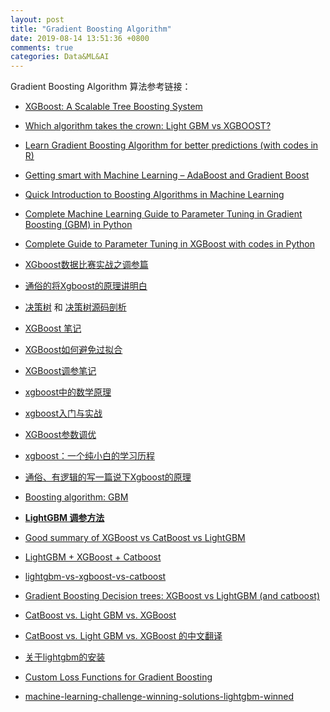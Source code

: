 ```yaml
---
layout: post
title: "Gradient Boosting Algorithm"
date: 2019-08-14 13:51:36 +0800
comments: true
categories: Data&ML&AI
---
```


Gradient Boosting Algorithm 算法参考链接：

- [XGBoost: A Scalable Tree Boosting System](https://arxiv.org/pdf/1603.02754v1.pdf)

- [Which algorithm takes the crown: Light GBM vs XGBOOST?](https://www.analyticsvidhya.com/blog/2017/06/which-algorithm-takes-the-crown-light-gbm-vs-xgboost/)

- [Learn Gradient Boosting Algorithm for better predictions (with codes in R)](https://www.analyticsvidhya.com/blog/2015/09/complete-guide-boosting-methods/)

- [Getting smart with Machine Learning – AdaBoost and Gradient Boost](https://www.analyticsvidhya.com/blog/2015/05/boosting-algorithms-simplified/)

- [Quick Introduction to Boosting Algorithms in Machine Learning](https://www.analyticsvidhya.com/blog/2015/11/quick-introduction-boosting-algorithms-machine-learning/)

- [Complete Machine Learning Guide to Parameter Tuning in Gradient Boosting (GBM) in Python](https://www.analyticsvidhya.com/blog/2016/02/complete-guide-parameter-tuning-gradient-boosting-gbm-python/)
- [Complete Guide to Parameter Tuning in XGBoost with codes in Python](https://www.analyticsvidhya.com/blog/2016/03/complete-guide-parameter-tuning-xgboost-with-codes-python/)

- [XGboost数据比赛实战之调参篇](https://segmentfault.com/a/1190000014040317)

- [通俗的将Xgboost的原理讲明白](http://www.sohu.com/a/226265476_609569)
- [决策树](https://blog.csdn.net/app_12062011/article/details/52136117) 和 [决策树源码剖析](https://blog.csdn.net/zhaocj/article/details/50503450)
- [XGBoost 笔记]([http://matafight.github.io/2017/03/14/XGBoost-%E7%AE%80%E4%BB%8B/](http://matafight.github.io/2017/03/14/XGBoost-简介/))
- [XGBoost如何避免过拟合](https://blog.csdn.net/liuzonghao88/article/details/88808408)

- [XGBoost调参笔记](https://blog.csdn.net/u012735708/article/details/83651832)
- [xgboost中的数学原理](https://blog.csdn.net/a358463121/article/details/68617389)
- [xgboost入门与实战](https://blog.csdn.net/sb19931201/article/details/52557382)
- [XGBoost参数调优](https://blog.csdn.net/xiaocong1990/article/details/55107239)
- [xgboost：一个纯小白的学习历程](https://blog.csdn.net/Totoro1745/article/details/53328725)
- [通俗、有逻辑的写一篇说下Xgboost的原理](https://blog.csdn.net/github_38414650/article/details/76061893)

- [Boosting algorithm: GBM](https://towardsdatascience.com/boosting-algorithm-gbm-97737c63daa3)

- [**LightGBM 调参方法**](https://www.imooc.com/article/43784?block_id=tuijian_wz)
- [Good summary of XGBoost vs CatBoost vs LightGBM](https://www.kaggle.com/c/LANL-Earthquake-Prediction/discussion/89909)
- [LightGBM + XGBoost + Catboost](https://www.kaggle.com/samratp/lightgbm-xgboost-catboost)
- [lightgbm-vs-xgboost-vs-catboost](https://datascience.stackexchange.com/questions/49567/lightgbm-vs-xgboost-vs-catboost)
- [Gradient Boosting Decision trees: XGBoost vs LightGBM (and catboost)](https://medium.com/kaggle-nyc/gradient-boosting-decision-trees-xgboost-vs-lightgbm-and-catboost-72df6979e0bb)
- [CatBoost vs. Light GBM vs. XGBoost](https://towardsdatascience.com/catboost-vs-light-gbm-vs-xgboost-5f93620723db)

- [CatBoost vs. Light GBM vs. XGBoost 的中文翻译](https://blog.csdn.net/LrS62520kV/article/details/79620615)
- [关于lightgbm的安装](https://stackoverflow.com/questions/44937698/lightgbm-oserror-library-not-loaded)
- [Custom Loss Functions for Gradient Boosting](https://towardsdatascience.com/custom-loss-functions-for-gradient-boosting-f79c1b40466d)
- [machine-learning-challenge-winning-solutions-lightgbm-winned](https://github.com/Microsoft/LightGBM/blob/master/examples/README.md#machine-learning-challenge-winning-solutions)
